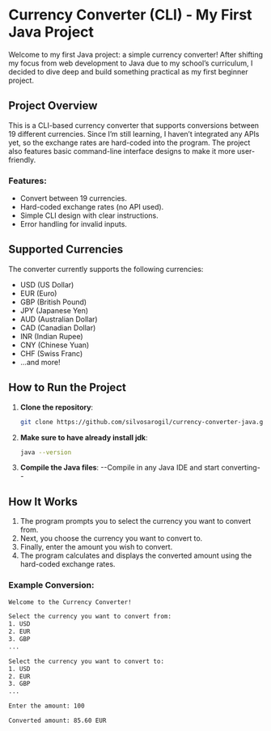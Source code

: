 # Currency Converter (CLI) - My First Java Project

Welcome to my first Java project: a simple currency converter! After shifting my focus from web development to Java due to my school’s curriculum, I decided to dive deep and build something practical as my first beginner project.

## Project Overview

This is a CLI-based currency converter that supports conversions between 19 different currencies. Since I’m still learning, I haven’t integrated any APIs yet, so the exchange rates are hard-coded into the program. The project also features basic command-line interface designs to make it more user-friendly.

### Features:
- Convert between 19 currencies.
- Hard-coded exchange rates (no API used).
- Simple CLI design with clear instructions.
- Error handling for invalid inputs.

## Supported Currencies

The converter currently supports the following currencies:
- USD (US Dollar)
- EUR (Euro)
- GBP (British Pound)
- JPY (Japanese Yen)
- AUD (Australian Dollar)
- CAD (Canadian Dollar)
- INR (Indian Rupee)
- CNY (Chinese Yuan)
- CHF (Swiss Franc)
- ...and more!

## How to Run the Project

1. **Clone the repository**:
    ```bash
    git clone https://github.com/silvosarogil/currency-converter-java.git
    ```
2. **Make sure to have already install jdk**:
    ```bash
    java --version
    ```
3. **Compile the Java files**:
    --Compile in any Java IDE and start converting-- 


## How It Works

1. The program prompts you to select the currency you want to convert from.
2. Next, you choose the currency you want to convert to.
3. Finally, enter the amount you wish to convert.
4. The program calculates and displays the converted amount using the hard-coded exchange rates.

### Example Conversion:

```bash
Welcome to the Currency Converter!

Select the currency you want to convert from:
1. USD
2. EUR
3. GBP
...

Select the currency you want to convert to:
1. USD
2. EUR
3. GBP
...

Enter the amount: 100

Converted amount: 85.60 EUR
